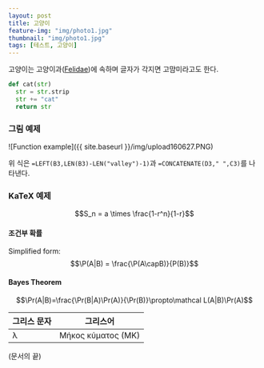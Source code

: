 ```yaml
---
layout: post
title: 고양이
feature-img: "img/photo1.jpg"
thumbnail: "img/photo1.jpg"
tags: [테스트, 고양이]
---
```

고양이는 고양이과([Felidae](https://en.wikipedia.org/wiki/Felidae))에 속하며 글자가 각지면 고먐미라고도 한다.

```python
def cat(str)
  str = str.strip
  str += "cat"
  return str
```

### 그림 예제

![Function example]({{ site.baseurl }}/img/upload160627.PNG)

위 식은 <code>=LEFT(B3,LEN(B3)-LEN("valley")-1)</code>과 <code>=CONCATENATE(D3," ",C3)</code>를 나타낸다.

### KaTeX 예제

$$S_n = a \times \frac{1-r^n}{1-r}$$

#### 조건부 확률

Simplified form: $$\P(A|B) = \frac{\P(A\capB)}{P(B)}$$

#### Bayes Theorem

$$\Pr(A|B)=\frac{\Pr(B|A)\Pr(A)}{\Pr(B)}\propto\mathcal L(A|B)\Pr(A)$$

그리스 문자 | 그리스어
--------- | --------
λ | Μήκος κύματος (ΜΚ)

(문서의 끝)